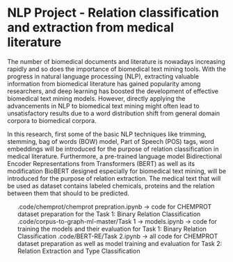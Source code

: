 # NLP Project - Relation classification and extraction from medical literature

The number of biomedical documents and literature is nowadays increasing rapidly and so does the importance of biomedical text mining tools.
 With the progress in natural language processing (NLP), extracting valuable information from biomedical literature has gained popularity among researchers, and deep learning has boosted the development of effective biomedical text mining models. 
  However, directly applying the advancements in NLP to biomedical text mining might often lead to unsatisfactory results due to a word distribution shift from general domain corpora to biomedical
corpora. 

 In this research, first some of the basic NLP techniques like trimming, stemming, bag of words (BOW) model, Part of Speech (POS) tags, word embeddings will be introduced for the purpose of relation classification in medical literature. Furthermore, a pre-trained language model Bidirectional Encoder Representations from Transformers (BERT) as well as its modification BioBERT designed especially for biomedical text
mining, will be introduced for the purpose of relation extraction. The medical text that will be used as dataset contains labeled chemicals, proteins and the relation between them that should to be predicted.

<ul>
.code/chemprot/chemprot prepration.ipynb ->  code for CHEMPROT dataset preparation for the Task 1: Binary Relation Classification
.code/corpus-to-graph-ml-master/Task 1 -> models.ipynb -> code for training the models and their evaluation for Task 1: Binary Relation Classification
.code/BERT-RE/Task 2.ipynb -> all code for CHEMPROT dataset preparation as well as model training and evaluation for Task 2: Relation Extraction and Type Classification
 </ul>
